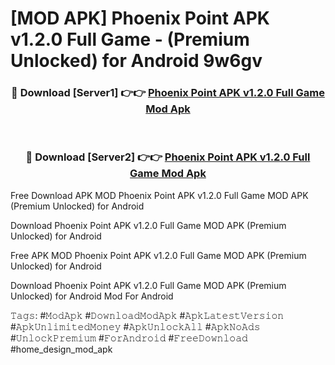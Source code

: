 # [MOD APK] Phoenix Point APK v1.2.0 Full Game - (Premium Unlocked) for Android 9w6gv



<div align="center">
<h3>🔴 Download [Server1] 👉👉 <a href="https://momento.my/?title=Phoenix_Point_APK_v1.2.0_Full_Game">Phoenix Point APK v1.2.0 Full Game Mod Apk</a></h3><br>

<h3>🔴 Download [Server2] 👉👉 <a href="https://momento.my/?title=Phoenix_Point_APK_v1.2.0_Full_Game">Phoenix Point APK v1.2.0 Full Game Mod Apk</a></h3>
</div>



Free Download APK MOD Phoenix Point APK v1.2.0 Full Game MOD APK (Premium Unlocked) for Android

Download Phoenix Point APK v1.2.0 Full Game MOD APK (Premium Unlocked) for Android

Free APK MOD Phoenix Point APK v1.2.0 Full Game MOD APK (Premium Unlocked) for Android

Download Phoenix Point APK v1.2.0 Full Game MOD APK (Premium Unlocked) for Android Mod For Android

𝚃𝚊𝚐𝚜: #𝙼𝚘𝚍𝙰𝚙𝚔 #𝙳𝚘𝚠𝚗𝚕𝚘𝚊𝚍𝙼𝚘𝚍𝙰𝚙𝚔 #𝙰𝚙𝚔𝙻𝚊𝚝𝚎𝚜𝚝𝚅𝚎𝚛𝚜𝚒𝚘𝚗 #𝙰𝚙𝚔𝚄𝚗𝚕𝚒𝚖𝚒𝚝𝚎𝚍𝙼𝚘𝚗𝚎𝚢 #𝙰𝚙𝚔𝚄𝚗𝚕𝚘𝚌𝚔𝙰𝚕𝚕 #𝙰𝚙𝚔𝙽𝚘𝙰𝚍𝚜 #𝚄𝚗𝚕𝚘𝚌𝚔𝙿𝚛𝚎𝚖𝚒𝚞𝚖 #𝙵𝚘𝚛𝙰𝚗𝚍𝚛𝚘𝚒𝚍 #𝙵𝚛𝚎𝚎𝙳𝚘𝚠𝚗𝚕𝚘𝚊𝚍 #home_design_mod_apk
